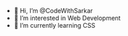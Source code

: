 - 👋 Hi, I’m @CodeWithSarkar
- 👀 I’m interested in Web Development
- 🌱 I’m currently learning CSS

<!---
CodeWithSarkar/CodeWithSarkar is a ✨ special ✨ repository because its `README.md` (this file) appears on your GitHub profile.
You can click the Preview link to take a look at your changes.
--->
